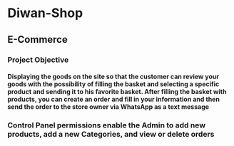 # Diwan-Shop
## E-Commerce

### Project Objective

#### Displaying the goods on the site so that the customer can review your goods with the possibility of filling the basket and selecting a specific product and sending it to his favorite basket. After filling the basket with products, you can create an order and fill in your information and then send the order to the store owner via WhatsApp as a text message

### Control Panel permissions enable the Admin to add new products, add a new Categories, and view or delete orders
